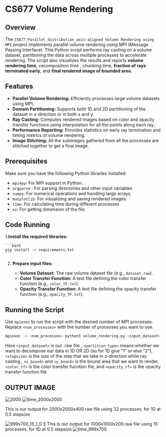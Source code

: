 # CS677 Volume Rendering

## Overview

The `CS677_Parallel_distribution_axis-aligned Volume Rendering using MPI` project implements parallel volume rendering using MPI (Message Passing Interface). This Python script performs ray casting on a volume dataset, partitioning the data across multiple processes to accelerate rendering. The script also visualizes the results and reports **volume rendering time**, cecomposition time , chunking time, **fraction of rays terminated early**, and **final rendered image of bounded area**.

## Features

- **Parallel Volume Rendering:** Efficiently processes large volume datasets using MPI.
- **Domain Partitioning:** Supports both 1D and 2D partitioning of the dataset in x-direction or in both x and y.
- **Ray Casting:** Computes rendered images based on color and opacity transfer functions using interpolation for all the points along each ray.
- **Performance Reporting:** Provides statistics on early ray termination and timing metrics of volume rendering.
- **Image Stitching:** All the subimages gathered from all the processes are stitched together to get a final image.

## Prerequisites

Make sure you have the following Python libraries installed:

- `mpi4py`: For MPI support in Python.
- `argparse` : For parsing directories and other input variables
- `numpy`: For numerical operations and handling large arrays.
- `matplotlib`: For visualizing and saving rendered images.
- `time`: For calculating time during different processes
- `os`: For getting dimension of the file

## Code Running
1.**Install the required libraries:**

    ```bash
    pip install -r requirements.txt
    ```

2. **Prepare input files:**

    - **Volume Dataset:** The raw volume dataset file (e.g., `dataset.raw`).
    - **Color Transfer Function:** A text file defining the color transfer function (e.g., `color_TF.txt`).
    - **Opacity Transfer Function:** A text file defining the opacity transfer function (e.g., `opacity_TF.txt`).

## Running the Script

Use `mpiexec` to run the script with the desired number of MPI processes. Replace `<num_processes>` with the number of processes you want to use.

```bash
mpiexec -n <num_processes> python3 volume_rendering.py <input_dataset> <partition_type> <step_size> <x_bound_min> <x_bound_max> <y_bound_min> <y_bound_max> <color_tf> <opacity_tf>
```

Here `<input_dataset>` is our .raw file , `<partition_type>` means whether we want to decompose our data in 1D OR 2D (so for 1D give "1" or else "2"),  `<stepsize>` is the size of the step that we take in z-direction while ray casting , `<x_bound>` and `<y_bound>` is the bound area that we want to render, `<color_tf>` is the color transfer fucntion file, and `<opacity_tf>` is the opacity transfer function file

## OUTPUT IMAGE
![2000](https://github.com/user-attachments/assets/197d5a08-4091-4ce6-9c8e-75fe94ef6ba6)
![time_2000x2000](https://github.com/user-attachments/assets/3817df47-d695-4742-a4e0-c9bdb12e67e6)

This is our output for 2000x2000x400.raw file using 32 processes, for 1D at 0.5 stepsize

![999x700_15_1_0 5](https://github.com/user-attachments/assets/dc73f51c-e1a1-42cf-b3a4-370968370f66)
This is our output for 1000x1000x200.raw file using 15 processes, for 1D at 0.5 stepsize
![time_999x700](https://github.com/user-attachments/assets/0d7ac258-3bbc-43ed-8a2b-d3cdb2f48783)





